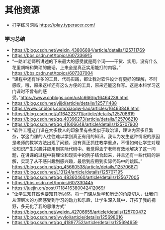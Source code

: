 # 其他资源

* 打字练习网站 https://play.typeracer.com/


### 学习总结

* https://blog.csdn.net/weixin_43806884/article/details/125711769
* https://bbs.csdn.net/topics/607336915
* “一路听老师所讲述的下来最大的感受就是两个词——干货、实用，没有什么花里胡哨和繁琐的废话，上来全是真正实用能打的内容。” https://bbs.csdn.net/topics/607337004
* “课程中还有许多的工具、代码实践，都让我对软件设计有更好的理解，不时感叹，哦，原来这样还有这么方便的工具，原来还能这样写。这是本科学习这门课时不曾有的感受。”https://www.cnblogs.com/ustc666/p/16464239.html
* https://blog.csdn.net/yjijd/article/details/125711488
* https://www.cnblogs.com/xiaoqw-liao/articles/16463848.html
* https://blog.csdn.net/a1164223711/article/details/125708619
* https://blog.csdn.net/qq_40396273/article/details/125706210
* https://blog.csdn.net/qq_41606648/article/details/125707900
* “软件工程这门课在大多数人的印象里有些类似于政治课，理论内容多且繁杂，学这门课的人往往难以学到真正有用的知识。我认为发生这种情况的原因是老师的教学方法出现了问题，没有真正抓住教学重点，不懂如何让学生对理论知识产生兴趣并应用到实际代码中。我觉得孟宁老师有效地解决了这一问题，在讲课的过程中将理论和现实中的例子结合起来，并且还有一些代码的讲解，实现了从不感兴趣到感兴趣，最后到应用到实际代码中的跳跃。” https://blog.csdn.net/qq_45660538/article/details/125706871
* https://blog.csdn.net/L13124/article/details/125707195
* https://blog.csdn.net/qq_48360460/article/details/125677005
* https://bbs.csdn.net/topics/607330445
* https://juejin.cn/post/7118416380042412069/
* “让学生知其然也要知其所以然，将一门课从哲学和历史的角度切入，让我们从深层次的方面感受到学习的动力和乐趣，让学生深入其中，开拓了我的视野，多元化了我的思维方式” https://blog.csdn.net/weixin_42706655/article/details/125700472
* https://blog.csdn.net/lyyylol/article/details/125698016
* https://blog.csdn.net/qq_41897752/article/details/125694659